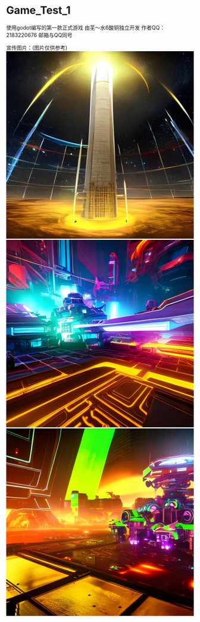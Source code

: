 # Game_Test_1
使用godot编写的第一款正式游戏
由芜～水6酸铜独立开发
作者QQ：2183220676
邮箱与QQ同号

宣传图片：(图片仅供参考)
![时空塔防_1](Images/flagstudio.baai.ac.cn_2090777159.jpg)
![时空塔防_2](Images/flagstudio.baai.ac.cn_2101398199.jpg)
![时空塔防_3](Images/flagstudio.baai.ac.cn_725184809.jpg)

